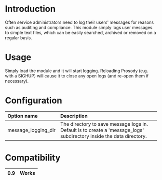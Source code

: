 # Introduction #

Often service administrators need to log their users' messages for reasons such as auditing and compliance. This module simply logs user messages to simple text files, which can be easily searched, archived or removed on a regular basis.

# Usage #

Simply load the module and it will start logging. Reloading Prosody (e.g. with a SIGHUP) will cause it to close any open logs (and re-open them if necessary).

# Configuration #

| **Option name** | **Description** |
|:----------------|:----------------|
| message\_logging\_dir | The directory to save message logs in. Default is to create a 'message\_logs' subdirectory inside the data directory. |

# Compatibility #

| 0.9 | Works |
|:----|:------|